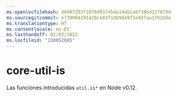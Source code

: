 ```yaml
---
ms.openlocfilehash: d4987293f1078d937454a14a5ca6f386d227679d
ms.sourcegitcommit: e739004291428ce83f14b9d49f1e9dfaa3762dde
ms.translationtype: HT
ms.contentlocale: es-ES
ms.lasthandoff: 02/05/2022
ms.locfileid: "138052605"
---
```

# <a name="core-util-is"></a>core-util-is

Las funciones introducidas `util.is*` en Node v0.12.
